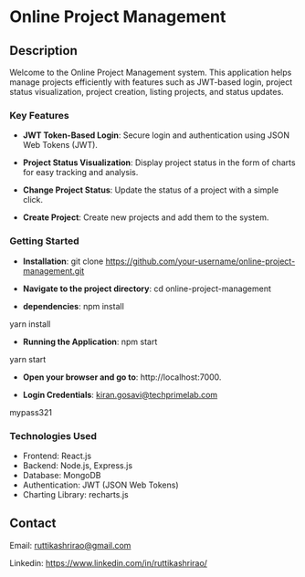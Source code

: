 # Online Project Management

## Description

Welcome to the Online Project Management system. This application helps manage projects efficiently with features such as JWT-based login, project status visualization, project creation, listing projects, and status updates.


### Key Features

- **JWT Token-Based Login**: 
   Secure login and authentication using JSON Web Tokens (JWT).


- **Project Status Visualization**: 
   Display project status in the form of charts for easy tracking and analysis.

- **Change Project Status**: 
  Update the status of a project with a simple click.

- **Create Project**:
  Create new projects and add them to the system.

### Getting Started

- **Installation**:
 git clone https://github.com/your-username/online-project-management.git

- **Navigate to the project directory**:
 cd online-project-management

- **dependencies**:
npm install

yarn install

- **Running the Application**:
npm start

 yarn start

- **Open your browser and go to**: http://localhost:7000.

- **Login Credentials**:
kiran.gosavi@techprimelab.com

mypass321

### Technologies Used
- Frontend: React.js
- Backend: Node.js, Express.js
- Database: MongoDB
- Authentication: JWT (JSON Web Tokens)
- Charting Library: recharts.js


## Contact
Email: ruttikashrirao@gmail.com

Linkedin: https://www.linkedin.com/in/ruttikashrirao/
